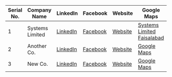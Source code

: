 | Serial No. | Company Name | LinkedIn | Facebook | Website | Google Maps | 
|------------|--------------|----------|----------|---------|-------------|
| 1          | Systems Limited | [LinkedIn](https://www.linkedin.com/company/systems-limited/) | [Facebook](https://web.facebook.com/Systemslimited) | [Website](https://www.systemsltd.com/) | [Systems Limited Faisalabad](https://www.google.com/maps/place/Systems+Limited+Faisalabad/@31.4147919,73.1002984,15z/data=!4m6!3m5!1s0x392269d9b205c4bb:0xe53b002ef8b37e5a!8m2!3d31.4147919!4d73.1002984!16s%2Fg%2F11t7bx6_bn?entry=ttu) |
| 2          | Another Co.  | [LinkedIn](https://www.linkedin.com/company/anotherco) | [Facebook](https://www.facebook.com/anotherco) | [Website](https://www.anotherco.com) | [Google Maps](https://maps.google.com/maps?q=Another+Co) |
| 3          | New Co.      | [LinkedIn](https://www.linkedin.com/company/newco) | [Facebook](https://www.facebook.com/newco) | [Website](https://www.newco.com) | [Google Maps](https://maps.google.com/maps?q=New+Co) |
